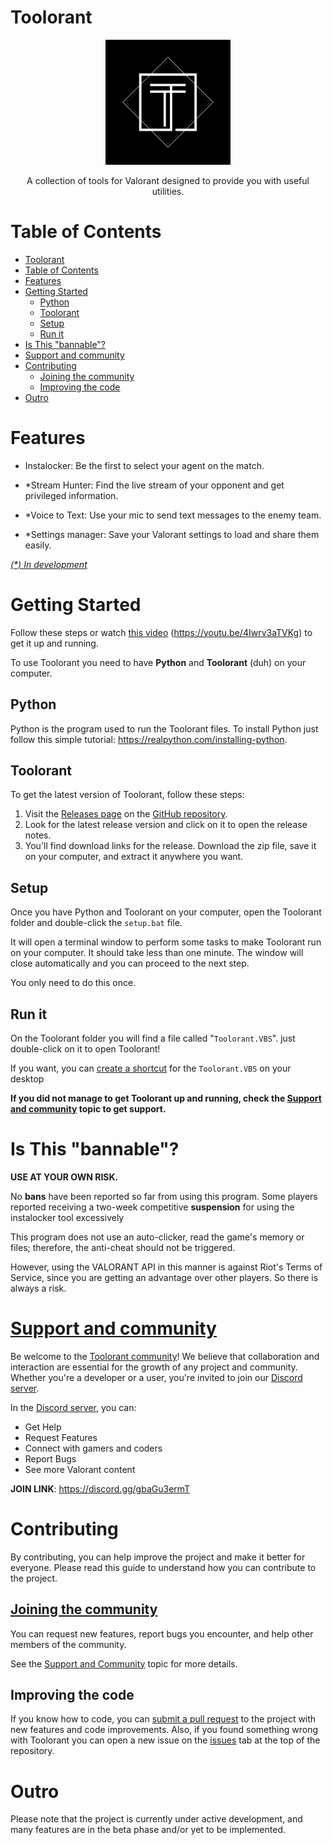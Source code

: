 # Toolorant
<div style="text-align: center;">
    <img src="src\flask_application\static\images\logo.png" alt="Toolorant logo"
    width="200px"/>
</div>
<p style="text-align: center;">A collection of tools for Valorant designed to provide you with useful utilities.</p>

# Table of Contents
- [Toolorant](#toolorant)
- [Table of Contents](#table-of-contents)
- [Features](#features)
- [Getting Started](#getting-started)
  - [Python](#python)
  - [Toolorant](#toolorant-1)
  - [Setup](#setup)
  - [Run it](#run-it)
- [Is This "bannable"?](#is-this-bannable)
- [Support and community](#support-and-community)
- [Contributing](#contributing)
  - [Joining the community](#joining-the-community)
  - [Improving the code](#improving-the-code)
- [Outro](#outro)


# Features
- Instalocker:
Be the first to select your agent on the match.

- *Stream Hunter:
Find the live stream of your opponent and get privileged information.

- *Voice to Text:
Use your mic to send text messages to the enemy team. 

- *Settings manager:
Save your Valorant settings to load and share them easily.

*[(\*) In development](#outro)*

# Getting Started
Follow these steps or watch [this video](https://youtu.be/4Iwrv3aTVKg) (https://youtu.be/4Iwrv3aTVKg) to get it up and running.

To use Toolorant you need to have **Python** and **Toolorant** (duh) on your computer. 

## Python
Python is the program used to run the Toolorant files.
To install Python just follow this simple tutorial: https://realpython.com/installing-python.

## Toolorant
To get the latest version of Toolorant, follow these steps:

1. Visit the [Releases page](https://github.com/Davi-S/Toolorant/releases) on the [GitHub repository](https://github.com/Davi-S/Toolorant).
2. Look for the latest release version and click on it to open the release notes.
3. You'll find download links for the release. Download the zip file, save it on your computer, and extract it anywhere you want.
   
## Setup
Once you have Python and Toolorant on your computer, open the Toolorant folder and double-click the `setup.bat` file.

It will open a terminal window to perform some tasks to make Toolorant run on your computer. It should take less than one minute. The window will close automatically and you can proceed to the next step.

You only need to do this once.

## Run it
On the Toolorant folder you will find a file called "`Toolorant.VBS`". just double-click on it to open Toolorant!

If you want, you can [create a shortcut](https://www.thewindowsclub.com/create-desktop-shortcut-windows-10#:~:text=Create%20Desktop%20Shortcut%20in%20Windows%2010.%201%5D%20The,shortcut%20has%20been%20created%20on%20your%20Windows%20desktop.) for the `Toolorant.VBS` on your desktop

**If you did not manage to get Toolorant up and running, check the [Support and community](#support-and-community) topic to get support.**

# Is This "bannable"?
**USE AT YOUR OWN RISK.**

No **bans** have been reported so far from using this program.
Some players reported receiving a two-week competitive **suspension** for using the instalocker tool excessively

This program does not use an auto-clicker, read the game's memory or files; therefore, the anti-cheat should not be triggered.

However, using the VALORANT API in this manner is against Riot's Terms of Service, since you are getting an advantage over other players. So there is always a risk.

# [Support and community](https://discord.gg/gbaGu3ermT)
Be welcome to the [Toolorant community](https://discord.gg/gbaGu3ermT)! We believe that collaboration and interaction are essential for the growth of any project and community. Whether you're a developer or a user, you're invited to join our [Discord server](https://discord.gg/gbaGu3ermT).

In the [Discord server](https://discord.gg/gbaGu3ermT), you can:
- Get Help
- Request Features
- Connect with gamers and coders
- Report Bugs
- See more Valorant content

**JOIN LINK**: https://discord.gg/gbaGu3ermT

# Contributing
By contributing, you can help improve the project and make it better for everyone. Please read this guide to understand how you can contribute to the project.

## [Joining the community](#support-and-community)
You can request new features, report bugs you encounter, and help other members of the community.

See the [Support and Community](#support-and-community) topic for more details.

## Improving the code
If you know how to code, you can [submit a pull request](https://github.com/Davi-S/Toolorant/pulls) to the project with new features and code improvements. Also, if you found something wrong with Toolorant you can open a new issue on the [issues](https://github.com/Davi-S/Toolorant/issues) tab at the top of the repository.

# Outro
Please note that the project is currently under active development, and many features are in the beta phase and/or yet to be implemented.
